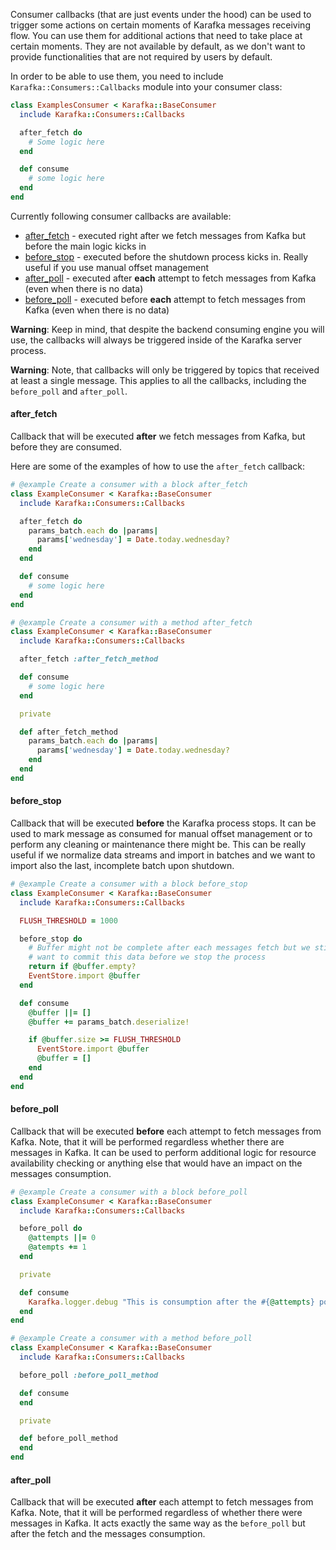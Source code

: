 Consumer callbacks (that are just events under the hood) can be used to trigger some actions on certain moments of Karafka messages receiving flow. You can use them for additional actions that need to take place at certain moments. They are not available by default, as we don't want to provide functionalities that are not required by users by default.

In order to be able to use them, you need to include ```Karafka::Consumers::Callbacks``` module into your consumer class:

```ruby
class ExamplesConsumer < Karafka::BaseConsumer
  include Karafka::Consumers::Callbacks

  after_fetch do
    # Some logic here
  end

  def consume
    # some logic here
  end
end
```

Currently following consumer callbacks are available:

- [after_fetch](#after_fetch) - executed right after we fetch messages from Kafka but before the main logic kicks in
- [before_stop](#before_stop) - executed before the shutdown process kicks in. Really useful if you use manual offset management
- [after_poll](#after_poll) - executed after **each** attempt to fetch messages from Kafka (even when there is no data)
- [before_poll](#before_poll) - executed before **each** attempt to fetch messages from Kafka (even when there is no data)

**Warning**: Keep in mind, that despite the backend consuming engine you will use, the callbacks will always be triggered inside of the Karafka server process.

**Warning**: Note, that callbacks will only be triggered by topics that received at least a single message. This applies to all the callbacks, including the ```before_poll``` and ```after_poll```.

#### after_fetch

Callback that will be executed **after** we fetch messages from Kafka, but before they are consumed.

Here are some of the examples of how to use the ```after_fetch``` callback:

```ruby
# @example Create a consumer with a block after_fetch
class ExampleConsumer < Karafka::BaseConsumer
  include Karafka::Consumers::Callbacks

  after_fetch do
    params_batch.each do |params|
      params['wednesday'] = Date.today.wednesday?
    end
  end

  def consume
    # some logic here
  end
end

# @example Create a consumer with a method after_fetch
class ExampleConsumer < Karafka::BaseConsumer
  include Karafka::Consumers::Callbacks

  after_fetch :after_fetch_method

  def consume
    # some logic here
  end

  private

  def after_fetch_method
    params_batch.each do |params|
      params['wednesday'] = Date.today.wednesday?
    end
  end
end
```

#### before_stop

Callback that will be executed **before** the Karafka process stops. It can be used to mark message as consumed for manual offset management or to perform any cleaning or maintenance there might be. This can be really useful if we normalize data streams and import in batches and we want to import also the last, incomplete batch upon shutdown.

```ruby
# @example Create a consumer with a block before_stop
class ExampleConsumer < Karafka::BaseConsumer
  include Karafka::Consumers::Callbacks

  FLUSH_THRESHOLD = 1000

  before_stop do
    # Buffer might not be complete after each messages fetch but we still may
    # want to commit this data before we stop the process
    return if @buffer.empty?
    EventStore.import @buffer
  end

  def consume
    @buffer ||= []
    @buffer += params_batch.deserialize!

    if @buffer.size >= FLUSH_THRESHOLD
      EventStore.import @buffer
      @buffer = []
    end
  end
end
```

#### before_poll

Callback that will be executed **before** each attempt to fetch messages from Kafka. Note, that it will be performed regardless whether there are messages in Kafka. It can be used to perform additional logic for resource availability checking or anything else that would have an impact on the messages consumption.

```ruby
# @example Create a consumer with a block before_poll
class ExampleConsumer < Karafka::BaseConsumer
  include Karafka::Consumers::Callbacks

  before_poll do
    @attempts ||= 0
    @atempts += 1
  end

  private

  def consume
    Karafka.logger.debug "This is consumption after the #{@attempts} poll"
  end
end

# @example Create a consumer with a method before_poll
class ExampleConsumer < Karafka::BaseConsumer
  include Karafka::Consumers::Callbacks

  before_poll :before_poll_method

  def consume
  end

  private

  def before_poll_method
  end
end
```

#### after_poll

Callback that will be executed **after** each attempt to fetch messages from Kafka. Note, that it will be performed regardless of whether there were messages in Kafka. It acts exactly the same way as the ```before_poll``` but after the fetch and the messages consumption.
